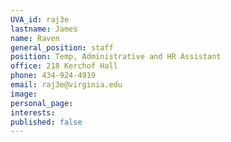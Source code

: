 ```yaml
---
UVA_id: raj3e
lastname: James
name: Raven
general_position: staff
position: Temp, Administrative and HR Assistant
office: 218 Kerchof Hall
phone: 434-924-4919
email: raj3e@virginia.edu
image:
personal_page:
interests:
published: false
---
```

